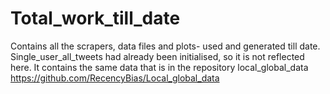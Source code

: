# Total_work_till_date
Contains all the scrapers, data files and plots- used and generated till date.
Single_user_all_tweets had already been initialised, so it is not reflected here. It contains the same data that is in the repository local_global_data
https://github.com/RecencyBias/Local_global_data
